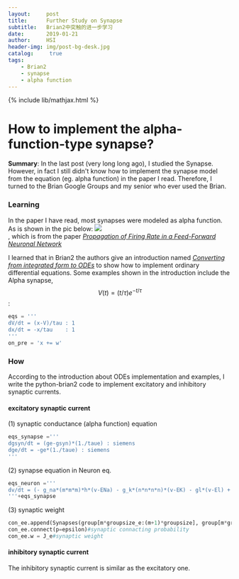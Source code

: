 ```yaml
---
layout:     post
title:      Further Study on Synapse
subtitle:   Brian2中突触的进一步学习
date:       2019-01-21
author:     HSI
header-img: img/post-bg-desk.jpg
catalog: 	 true
tags:
    - Brian2
    - synapse
    - alpha function
---
```

{% include lib/mathjax.html %}

How to implement the alpha-function-type synapse?
===

**Summary**: In the last post (very long long ago), I studied the Synapse. However, in fact I still didn't know how to implement the synapse 
model from the equation (eg. alpha function) in the paper I read. Therefore, I turned to the Brian Google Groups and my senior who ever used 
the Brian. 
### Learning 
In the paper I have read, most synapses were modeled as alpha function. As is shown in the pic below:
![](https://github.com/HardworkingChris/Brian2_Learning/raw/master/3-synapse/synapse_alpha.PNG)  
, which is from the paper [_Propagation of Firing Rate in a Feed-Forward Neuronal Network_](https://journals.aps.org/prl/abstract/10.1103/PhysRevLett.96.018103)

I learned that in Brian2 the authors give an introduction named [_Converting from integrated form to ODEs_](https://brian2.readthedocs.io/en/stable/user/converting_from_integrated_form.html)
to show how to implement ordinary differential equations.
Some examples shown in the introduction include the Alpha synapse, $$V(t)=(t/τ)e^{−t/τ}$$:
```py
eqs = '''
dV/dt = (x-V)/tau : 1
dx/dt = -x/tau    : 1
'''
on_pre = 'x += w'
```
### How  
According to the introduction about ODEs implementation and examples, I write the python-brian2 code to implement excitatory and inhibitory 
synaptic currents.

#### excitatory synaptic current
(1) synaptic conductance (alpha function) equation <br>
```py
eqs_synapse ='''
dgsyn/dt = (ge-gsyn)*(1./taue) : siemens
dge/dt = -ge*(1./taue) : siemens
'''
```
(2) synapse equation in Neuron eq. <br>
```py
eqs_neuron ='''
dv/dt = (- g_na*(m*m*m)*h*(v-ENa) - g_k*(n*n*n*n)*(v-EK) - gl*(v-El) + gsyn*(Ee-v) + I )/Cm: volt
'''+eqs_synapse
```
(3) synaptic weight <br>
```py
con_ee.append(Synapses(group[m*groupsize_e:(m+1)*groupsize], group[m*groupsize:(m+1)*groupsize], 'w: 1', on_pre='ge += w'))#updating
con_ee.connect(p=epsilon)#synaptic connacting probability
con_ee.w = J_e#synaptic weight
```
#### inhibitory synaptic current
The inhibitory synaptic current is similar as the excitatory one.
